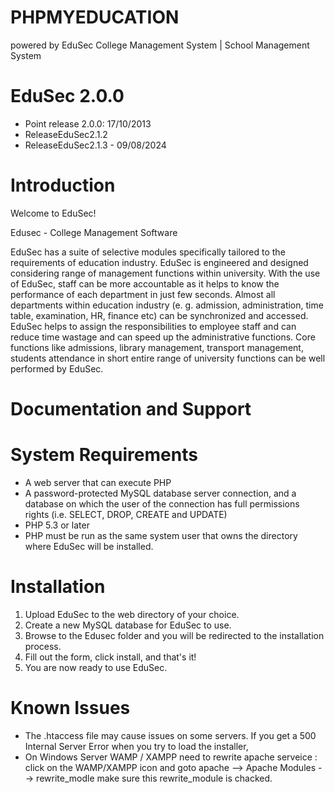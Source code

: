 # PHPMYEDUCATION
powered by EduSec
College Management System | School Management System

# EduSec 2.0.0 #
* Point release 2.0.0: 17/10/2013
* ReleaseEduSec2.1.2
* ReleaseEduSec2.1.3 - 09/08/2024

# Introduction #
Welcome to  EduSec!

Edusec - College Management Software

EduSec has a suite of selective modules specifically tailored to the requirements of education industry. EduSec is engineered and designed considering range of management functions within university. With the use of EduSec, staff can be more accountable as it helps to know the performance of each department in just few seconds. Almost all departments within education industry (e. g. admission, administration, time table, examination, HR, finance etc) can be synchronized and accessed. EduSec helps to assign the responsibilities to employee staff and can reduce time wastage and can speed up the administrative functions. Core functions like admissions, library management, transport management, students attendance in short entire range of university functions can be well performed by EduSec.

# Documentation and Support #


# System Requirements #
* A web server that can execute PHP
* A password-protected MySQL database server connection, and a database on which the user of the connection has full permissions rights (i.e. SELECT, DROP, CREATE and UPDATE)
* PHP 5.3 or later
* PHP must be run as the same system user that owns the directory where EduSec will be installed.

# Installation #
1. Upload EduSec to the web directory of your choice.
2. Create a new MySQL database for EduSec to use.
3. Browse to the Edusec folder and you will be redirected to the installation process.
4. Fill out the form, click install, and that's it!
5. You are now ready to use EduSec.

# Known Issues #
- The  .htaccess  file  may  cause  issues  on  some  servers.  If  you  get  a   500 Internal Server Error  when you  try  to load the installer,  
- On Windows Server WAMP / XAMPP  need to rewrite apache serveice : click on the WAMP/XAMPP icon and goto apache --> Apache Modules --> rewrite_modle  make sure this rewrite_module is chacked.
